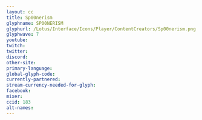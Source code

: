 ```yaml
---
layout: cc
title: Sp00nerism
glyphname: SP00NERISM
glyphurl: /Lotus/Interface/Icons/Player/ContentCreators/Sp00nerism.png
glyphwave: 7
youtube:
twitch:
twitter:
discord:
other-site:
primary-language:
global-glyph-code:
currently-partnered:
stream-currency-needed-for-glyph:
facebook:
mixer:
ccid: 183
alt-names:
---
```

